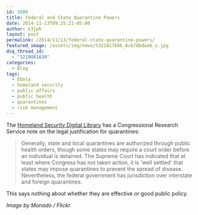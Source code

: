 ```yaml
---
id: 1606
title: Federal and State Quarantine Powers
date: 2014-11-13T09:25:21-05:00
author: k3jph
layout: post
permalink: /2014/11/13/federal-state-quarantine-powers/
featured_image: /assets/img/news/5322817686_0c670bdaa6_z.jpg
dsq_thread_id:
  - "3219081630"
categories:
  - Blog
tags:
  - Ebola
  - homeland security
  - public affairs
  - public health
  - quarantines
  - risk management
---
```


The [Homeland Security Digital Library](http://www.hsdl.org/?abstract&did=759138) has a Congressional Research Service note on the legal justification for quarantines:

> Generally, state and local quarantines are authorized through public health orders, though some states may require a court order before an individual is detained. The Supreme Court has indicated that at least where Congress has not taken action, it is 'well settled' that states may impose quarantines to prevent the spread of disease. Nevertheless, the federal government has jurisdiction over interstate and foreign quarantines.

This says nothing about whether they are effective or good public policy.

_Image by Monado / Flickr._
